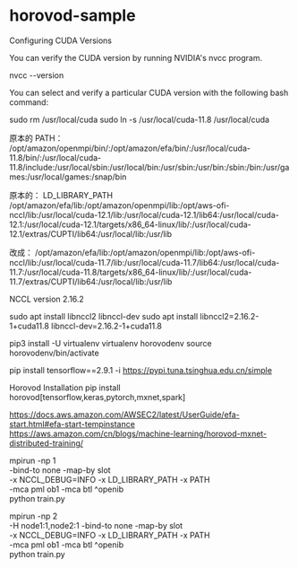 # horovod-sample


Configuring CUDA Versions

You can verify the CUDA version by running NVIDIA's nvcc program.

nvcc --version

You can select and verify a particular CUDA version with the following bash command:

sudo rm /usr/local/cuda
sudo ln -s /usr/local/cuda-11.8 /usr/local/cuda


原本的 PATH：
/opt/amazon/openmpi/bin/:/opt/amazon/efa/bin/:/usr/local/cuda-11.8/bin/:/usr/local/cuda-11.8/include:/usr/local/sbin:/usr/local/bin:/usr/sbin:/usr/bin:/sbin:/bin:/usr/games:/usr/local/games:/snap/bin

原本的： LD_LIBRARY_PATH
/opt/amazon/efa/lib:/opt/amazon/openmpi/lib:/opt/aws-ofi-nccl/lib:/usr/local/cuda-12.1/lib:/usr/local/cuda-12.1/lib64:/usr/local/cuda-12.1:/usr/local/cuda-12.1/targets/x86_64-linux/lib/:/usr/local/cuda-12.1/extras/CUPTI/lib64:/usr/local/lib:/usr/lib

改成：
/opt/amazon/efa/lib:/opt/amazon/openmpi/lib:/opt/aws-ofi-nccl/lib:/usr/local/cuda-11.7/lib:/usr/local/cuda-11.7/lib64:/usr/local/cuda-11.7:/usr/local/cuda-11.8/targets/x86_64-linux/lib/:/usr/local/cuda-11.7/extras/CUPTI/lib64:/usr/local/lib:/usr/lib

NCCL version 2.16.2

sudo apt install libnccl2 libnccl-dev
sudo apt install libnccl2=2.16.2-1+cuda11.8 libnccl-dev=2.16.2-1+cuda11.8 

pip3 install -U virtualenv
virtualenv horovodenv
source horovodenv/bin/activate

pip install tensorflow==2.9.1 -i https://pypi.tuna.tsinghua.edu.cn/simple 

Horovod Installation 
pip install horovod[tensorflow,keras,pytorch,mxnet,spark]


https://docs.aws.amazon.com/AWSEC2/latest/UserGuide/efa-start.html#efa-start-tempinstance
https://aws.amazon.com/cn/blogs/machine-learning/horovod-mxnet-distributed-training/

mpirun -np 1 \
    -bind-to none -map-by slot \
    -x NCCL_DEBUG=INFO -x LD_LIBRARY_PATH -x PATH \
    -mca pml ob1 -mca btl ^openib \
    python train.py

mpirun -np 2 \
	-H node1:1,node2:1
    -bind-to none -map-by slot \
    -x NCCL_DEBUG=INFO -x LD_LIBRARY_PATH -x PATH \
    -mca pml ob1 -mca btl ^openib \
    python train.py
